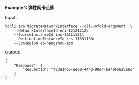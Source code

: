**Example 1: 弹性网卡迁移**



Input: 

```
tccli ecm MigrateNetworkInterface --cli-unfold-argument  \
    --NetworkInterfaceId eni-12121212\
    --SourceInstanceId ins-11221122\
    --DestinationInstanceId ins-11331133\
    --EcmRegion ap-hangzhou-ecm
```

Output: 
```
{
    "Response": {
        "RequestId": "f23d1450-ed00-4442-98d4-be409e625e6c"
    }
}
```

